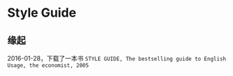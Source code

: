 
# Style Guide

## 缘起
2016-01-28，下载了一本书 `STYLE GUIDE, The bestselling guide to English Usage, the economist, 2005`
